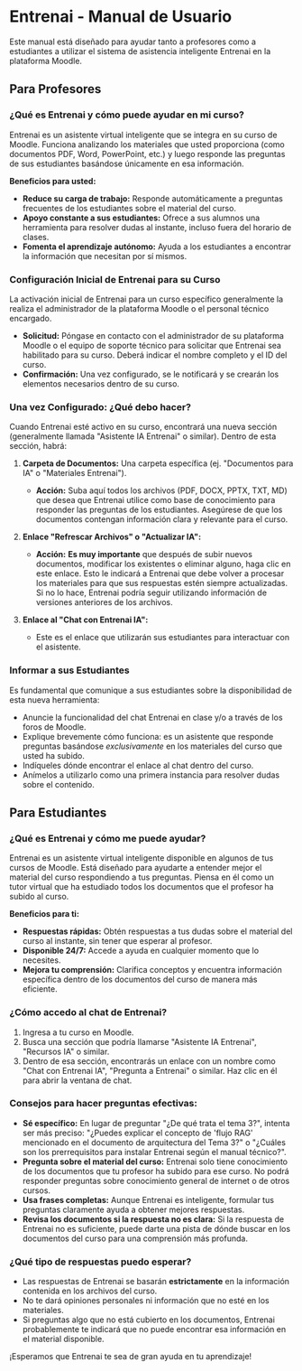 # Entrenai - Manual de Usuario

Este manual está diseñado para ayudar tanto a profesores como a estudiantes a utilizar el sistema de asistencia inteligente Entrenai en la plataforma Moodle.

## Para Profesores

### ¿Qué es Entrenai y cómo puede ayudar en mi curso?

Entrenai es un asistente virtual inteligente que se integra en su curso de Moodle. Funciona analizando los materiales que usted proporciona (como documentos PDF, Word, PowerPoint, etc.) y luego responde las preguntas de sus estudiantes basándose únicamente en esa información.

**Beneficios para usted:**

*   **Reduce su carga de trabajo:** Responde automáticamente a preguntas frecuentes de los estudiantes sobre el material del curso.
*   **Apoyo constante a sus estudiantes:** Ofrece a sus alumnos una herramienta para resolver dudas al instante, incluso fuera del horario de clases.
*   **Fomenta el aprendizaje autónomo:** Ayuda a los estudiantes a encontrar la información que necesitan por sí mismos.

### Configuración Inicial de Entrenai para su Curso

La activación inicial de Entrenai para un curso específico generalmente la realiza el administrador de la plataforma Moodle o el personal técnico encargado.

*   **Solicitud:** Póngase en contacto con el administrador de su plataforma Moodle o el equipo de soporte técnico para solicitar que Entrenai sea habilitado para su curso. Deberá indicar el nombre completo y el ID del curso.
*   **Confirmación:** Una vez configurado, se le notificará y se crearán los elementos necesarios dentro de su curso.

### Una vez Configurado: ¿Qué debo hacer?

Cuando Entrenai esté activo en su curso, encontrará una nueva sección (generalmente llamada "Asistente IA Entrenai" o similar). Dentro de esta sección, habrá:

1.  **Carpeta de Documentos:** Una carpeta específica (ej. "Documentos para IA" o "Materiales Entrenai").
    *   **Acción:** Suba aquí todos los archivos (PDF, DOCX, PPTX, TXT, MD) que desea que Entrenai utilice como base de conocimiento para responder las preguntas de los estudiantes. Asegúrese de que los documentos contengan información clara y relevante para el curso.

2.  **Enlace "Refrescar Archivos" o "Actualizar IA":**
    *   **Acción:** **Es muy importante** que después de subir nuevos documentos, modificar los existentes o eliminar alguno, haga clic en este enlace. Esto le indicará a Entrenai que debe volver a procesar los materiales para que sus respuestas estén siempre actualizadas. Si no lo hace, Entrenai podría seguir utilizando información de versiones anteriores de los archivos.

3.  **Enlace al "Chat con Entrenai IA":**
    *   Este es el enlace que utilizarán sus estudiantes para interactuar con el asistente.

### Informar a sus Estudiantes

Es fundamental que comunique a sus estudiantes sobre la disponibilidad de esta nueva herramienta:

*   Anuncie la funcionalidad del chat Entrenai en clase y/o a través de los foros de Moodle.
*   Explique brevemente cómo funciona: es un asistente que responde preguntas basándose *exclusivamente* en los materiales del curso que usted ha subido.
*   Indíqueles dónde encontrar el enlace al chat dentro del curso.
*   Anímelos a utilizarlo como una primera instancia para resolver dudas sobre el contenido.

## Para Estudiantes

### ¿Qué es Entrenai y cómo me puede ayudar?

Entrenai es un asistente virtual inteligente disponible en algunos de tus cursos de Moodle. Está diseñado para ayudarte a entender mejor el material del curso respondiendo a tus preguntas. Piensa en él como un tutor virtual que ha estudiado todos los documentos que el profesor ha subido al curso.

**Beneficios para ti:**

*   **Respuestas rápidas:** Obtén respuestas a tus dudas sobre el material del curso al instante, sin tener que esperar al profesor.
*   **Disponible 24/7:** Accede a ayuda en cualquier momento que lo necesites.
*   **Mejora tu comprensión:** Clarifica conceptos y encuentra información específica dentro de los documentos del curso de manera más eficiente.

### ¿Cómo accedo al chat de Entrenai?

1.  Ingresa a tu curso en Moodle.
2.  Busca una sección que podría llamarse "Asistente IA Entrenai", "Recursos IA" o similar.
3.  Dentro de esa sección, encontrarás un enlace con un nombre como "Chat con Entrenai IA", "Pregunta a Entrenai" o similar. Haz clic en él para abrir la ventana de chat.

### Consejos para hacer preguntas efectivas:

*   **Sé específico:** En lugar de preguntar "¿De qué trata el tema 3?", intenta ser más preciso: "¿Puedes explicar el concepto de 'flujo RAG' mencionado en el documento de arquitectura del Tema 3?" o "¿Cuáles son los prerrequisitos para instalar Entrenai según el manual técnico?".
*   **Pregunta sobre el material del curso:** Entrenai solo tiene conocimiento de los documentos que tu profesor ha subido para ese curso. No podrá responder preguntas sobre conocimiento general de internet o de otros cursos.
*   **Usa frases completas:** Aunque Entrenai es inteligente, formular tus preguntas claramente ayuda a obtener mejores respuestas.
*   **Revisa los documentos si la respuesta no es clara:** Si la respuesta de Entrenai no es suficiente, puede darte una pista de dónde buscar en los documentos del curso para una comprensión más profunda.

### ¿Qué tipo de respuestas puedo esperar?

*   Las respuestas de Entrenai se basarán **estrictamente** en la información contenida en los archivos del curso.
*   No te dará opiniones personales ni información que no esté en los materiales.
*   Si preguntas algo que no está cubierto en los documentos, Entrenai probablemente te indicará que no puede encontrar esa información en el material disponible.

¡Esperamos que Entrenai te sea de gran ayuda en tu aprendizaje!
